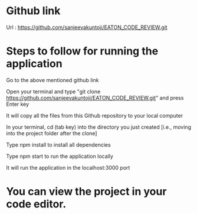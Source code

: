 # Github link

Url : https://github.com/sanjeevakuntoji/EATON_CODE_REVIEW.git


# Steps to follow for running the application
Go to the above mentioned github link

Open your terminal and type "git clone https://github.com/sanjeevakuntoji/EATON_CODE_REVIEW.git" and press Enter key

It will copy all the files from this Github repository to your local computer

In your terminal, cd (tab key) into the directory you just created [i.e., moving into the project folder after the clone]

Type npm install to install all dependencies

Type npm start to run the application locally

It will run the application in the localhost:3000 port

# You can view the project in your code editor.
